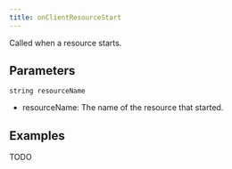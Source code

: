 ```yaml
---
title: onClientResourceStart
---
```


Called when a resource starts.

Parameters
----------

```
string resourceName
```

- resourceName: The name of the resource that started.

Examples
--------

TODO
